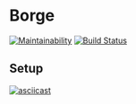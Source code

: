 # Borge

[![Maintainability](https://api.codeclimate.com/v1/badges/a99a88d28ad37a79dbf6/maintainability)](https://codeclimate.com/github/codeclimate/codeclimate/maintainability)
[![Build Status](https://travis-ci.org/rustamyusupov/project-lvl1-s486.svg?branch=master)](https://travis-ci.org/rustamyusupov/project-lvl1-s486)

## Setup
[![asciicast](https://asciinema.org/a/xCJjAe8lXeEBTOcWXKLF6W7Jk.svg)](https://asciinema.org/a/xCJjAe8lXeEBTOcWXKLF6W7Jk)
